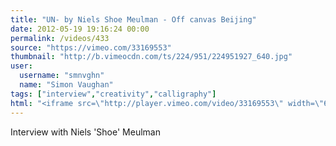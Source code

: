```yaml
---
title: "UN- by Niels Shoe Meulman - Off canvas Beijing"
date: 2012-05-19 19:16:24 00:00
permalink: /videos/433
source: "https://vimeo.com/33169553"
thumbnail: "http://b.vimeocdn.com/ts/224/951/224951927_640.jpg"
user:
  username: "smnvghn"
  name: "Simon Vaughan"
tags: ["interview","creativity","calligraphy"]
html: "<iframe src=\"http://player.vimeo.com/video/33169553\" width=\"640\" height=\"360\" frameborder=\"0\" webkitallowfullscreen mozallowfullscreen allowfullscreen></iframe>"
---
```


Interview with Niels 'Shoe' Meulman